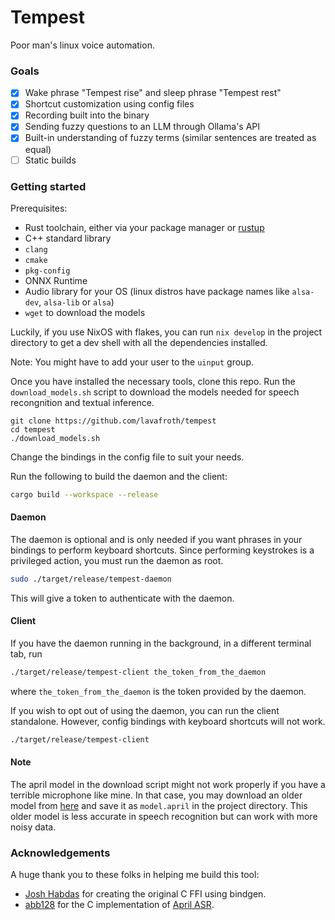 # Tempest

Poor man's linux voice automation.

### Goals
- [x] Wake phrase "Tempest rise" and sleep phrase "Tempest rest"
- [x] Shortcut customization using config files
- [x] Recording built into the binary
- [x] Sending fuzzy questions to an LLM through Ollama's API
- [x] Built-in understanding of fuzzy terms (similar sentences are treated as equal)
- [ ] Static builds

### Getting started

Prerequisites:
- Rust toolchain, either via your package manager or [rustup](https://rustup.rs)
- C++ standard library
- `clang`
- `cmake`
- `pkg-config`
- ONNX Runtime
- Audio library for your OS (linux distros have package names like `alsa-dev`, `alsa-lib` or `alsa`)
- `wget` to download the models

Luckily, if you use NixOS with flakes, you can run `nix develop` in the project directory to get a dev shell with all the dependencies installed.

Note: You might have to add your user to the `uinput` group.

Once you have installed the necessary tools, clone this repo. Run the `download_models.sh` script to download the models needed for speech recongnition and textual inference.

```
git clone https://github.com/lavafroth/tempest
cd tempest
./download_models.sh
```

Change the bindings in the config file to suit your needs.

Run the following to build the daemon and the client:

```sh
cargo build --workspace --release
```

#### Daemon

The daemon is optional and is only needed if you want phrases in your bindings to perform keyboard shortcuts.
Since performing keystrokes is a privileged action, you must run the daemon as root.

```sh
sudo ./target/release/tempest-daemon
```

This will give a token to authenticate with the daemon.

#### Client

If you have the daemon running in the background, in a different terminal tab, run

```sh
./target/release/tempest-client the_token_from_the_daemon
```

where `the_token_from_the_daemon` is the token provided by the daemon.

If you wish to opt out of using the daemon, you can run the client standalone. However, config bindings with keyboard shortcuts will not work.

```sh
./target/release/tempest-client
```

#### Note
The april model in the download script might not work properly if you
have a terrible microphone like mine. In that case, you may download an older
model from [here](https://april.sapples.net/aprilv0_en-us.april) and save it as `model.april` in the project directory.
This older model is less accurate in speech recognition but can work with more noisy data.

### Acknowledgements

A huge thank you to these folks in helping me build this tool:

- [Josh Habdas](https://cpdeberg.org/vhs) for creating the original C FFI using bindgen.
- [abb128](https://github.com/abb128) for the C implementation of [April ASR](https://github.com/abb128/april-asr).

